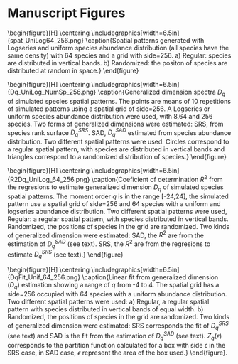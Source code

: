 # Manuscript Figures

\begin{figure}[H]
\centering
\includegraphics[width=6.5in]{spat_UniLog64_256.png}
\caption{Spatial patterns generated with Logseries and uniform species abundance distribution (all species have the same density) with 64 species and a grid with side=256. a) Regular: species are distributed in vertical bands. b) Randomized: the positon of species are distributed at random in space.}
\end{figure}


\begin{figure}[H]
\centering
\includegraphics[width=6.5in]{Dq_UniLog_NumSp_256.png}
\caption{Generalized dimension spectra $D_q$ of simulated species spatial patterns. The points are means of 10 repetitions of simulated patterns using a spatial grid of side=256. A Logseries or uniform species abundance distribution were used, with 8,64 and 256 species. Two forms of generalized dimensions were estimated: SRS, from species rank surface $D_q^{SRS}$. SAD, $D_q^{SAD}$ estimated from species abundance distribution. Two different spatial patterns were used: Circles correspond to a regular spatial pattern, with species are distributed in vertical bands and triangles correspond to a randomized distribution of species.}
\end{figure}


\begin{figure}[H]
\centering
\includegraphics[width=6.5in]{R2Dq_UniLog_64_256.png}
\caption{Coeficient of determination $R^2$ from the regresions to estimate generalized dimension $D_q$ of simulated species spatial patterns. The moment order $q$ is in the range [-24,24], the simulated pattern use a spatial grid of side=256 and 64 species with a uniform and logseries abundance distribution. Two different spatial patterns were used, Regular: a regular spatial pattern, with species distributed in vertical bands. Randomized, the positions of species in the grid are randomized. Two kinds of generalized dimension were estimated: SAD, the $R^2$ are from the estimation of $D_q^{SAD}$ (see text). SRS, the $R^2$ are from the regresions to estimate $D_q^{SRS}$ (see text).}
\end{figure}


\begin{figure}[H]
\centering
\includegraphics[width=6.5in]{DqFit_Unif_64_256.png}
\caption{Linear fit from generalized dimension ($D_q$) estimation showing a range of $q$ from -4 to 4. The spatial grid has a side=256 occupied with 64 species with a uniform abundance distribution. Two different spatial patterns were used: a) Regular, a regular spatial pattern with species distributed in vertical bands of equal width. b) Randomized, the positions of species in the grid are randomized. Two kinds of generalized dimension were estimated: SRS corresponds the fit of $D_q^{SRS}$ (see text) and SAD is the fit from the estimation of $D_q^{SAD}$ (see text). $Z_q(\epsilon)$ corresponds to the partition function calculated for a box with side $\epsilon$ in the SRS case, in SAD case, $\epsilon$ represent the area of the box used.}
\end{figure}. 


